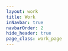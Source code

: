 ```yaml
---
layout: work
title: Work
inNavbar: true
navbarOrder: 2
hide_header: true
page_class: work_page
---
```

<br>